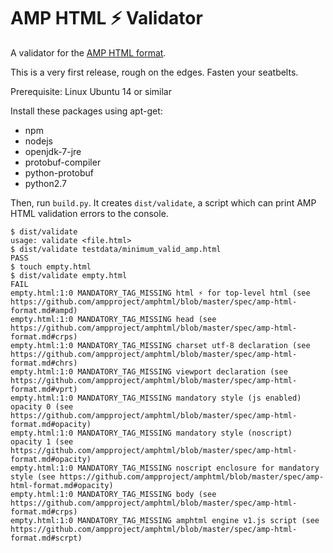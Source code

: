 <!---
Copyright 2015 The AMP HTML Authors. All Rights Reserved.

Licensed under the Apache License, Version 2.0 (the "License");
you may not use this file except in compliance with the License.
You may obtain a copy of the License at

      http://www.apache.org/licenses/LICENSE-2.0

Unless required by applicable law or agreed to in writing, software
distributed under the License is distributed on an "AS-IS" BASIS,
WITHOUT WARRANTIES OR CONDITIONS OF ANY KIND, either express or implied.
See the License for the specific language governing permissions and
limitations under the License.
-->

# AMP HTML ⚡ Validator

A validator for the
[AMP HTML format](https://github.com/ampproject/amphtml/blob/master/README.md).

This is a very first release, rough on the edges. Fasten your seatbelts.

Prerequisite: Linux Ubuntu 14 or similar

Install these packages using apt-get:

* npm
* nodejs
* openjdk-7-jre
* protobuf-compiler
* python-protobuf
* python2.7

Then, run `build.py`. It creates `dist/validate`, a script which
can print AMP HTML validation errors to the console.

```
$ dist/validate
usage: validate <file.html>
$ dist/validate testdata/minimum_valid_amp.html
PASS
$ touch empty.html
$ dist/validate empty.html
FAIL
empty.html:1:0 MANDATORY_TAG_MISSING html ⚡ for top-level html (see https://github.com/ampproject/amphtml/blob/master/spec/amp-html-format.md#ampd)
empty.html:1:0 MANDATORY_TAG_MISSING head (see https://github.com/ampproject/amphtml/blob/master/spec/amp-html-format.md#crps)
empty.html:1:0 MANDATORY_TAG_MISSING charset utf-8 declaration (see https://github.com/ampproject/amphtml/blob/master/spec/amp-html-format.md#chrs)
empty.html:1:0 MANDATORY_TAG_MISSING viewport declaration (see https://github.com/ampproject/amphtml/blob/master/spec/amp-html-format.md#vprt)
empty.html:1:0 MANDATORY_TAG_MISSING mandatory style (js enabled) opacity 0 (see https://github.com/ampproject/amphtml/blob/master/spec/amp-html-format.md#opacity)
empty.html:1:0 MANDATORY_TAG_MISSING mandatory style (noscript) opacity 1 (see https://github.com/ampproject/amphtml/blob/master/spec/amp-html-format.md#opacity)
empty.html:1:0 MANDATORY_TAG_MISSING noscript enclosure for mandatory style (see https://github.com/ampproject/amphtml/blob/master/spec/amp-html-format.md#opacity)
empty.html:1:0 MANDATORY_TAG_MISSING body (see https://github.com/ampproject/amphtml/blob/master/spec/amp-html-format.md#crps)
empty.html:1:0 MANDATORY_TAG_MISSING amphtml engine v1.js script (see https://github.com/ampproject/amphtml/blob/master/spec/amp-html-format.md#scrpt)
```
